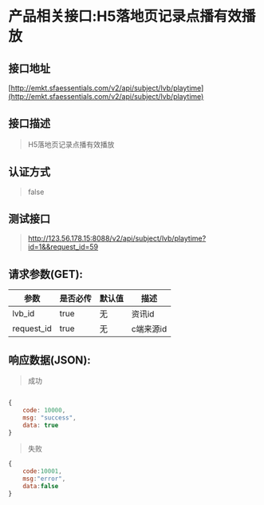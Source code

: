 # 产品相关接口:H5落地页记录点播有效播放

## 接口地址

[http://emkt.sfaessentials.com/v2/api/subject/lvb/playtime](http://emkt.sfaessentials.com/v2/api/subject/lvb/playtime)

## 接口描述

> H5落地页记录点播有效播放

## 认证方式

> false

## 测试接口

> http://123.56.178.15:8088/v2/api/subject/lvb/playtime?id=1&&request_id=59


## 请求参数(GET):

| 参数 | 是否必传 | 默认值 |  描述 | 
| ---- | ----- | ----- | ----- | 
| lvb_id | true | 无 |  资讯id|
| request_id| true | 无 | c端来源id|



## 响应数据(JSON):
> 成功

```javascript

{
    code: 10000,
    msg: "success",
    data: true
}
```
> 失败 

```javascript
{
    code:10001,
    msg:"error",
    data:false
}
```
